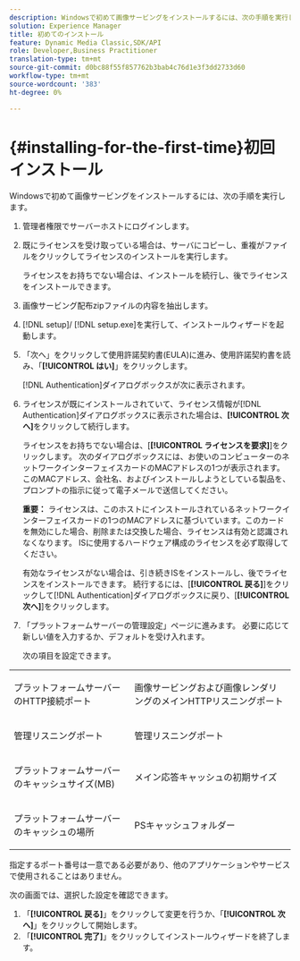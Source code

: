 ```yaml
---
description: Windowsで初めて画像サービングをインストールするには、次の手順を実行します。
solution: Experience Manager
title: 初めてのインストール
feature: Dynamic Media Classic,SDK/API
role: Developer,Business Practitioner
translation-type: tm+mt
source-git-commit: d0bc88f55f857762b3bab4c76d1e3f3dd2733d60
workflow-type: tm+mt
source-wordcount: '383'
ht-degree: 0%

---
```



# {#installing-for-the-first-time}初回インストール

Windowsで初めて画像サービングをインストールするには、次の手順を実行します。

1. 管理者権限でサーバーホストにログインします。
1. 既にライセンスを受け取っている場合は、サーバにコピーし、重複がファイルをクリックしてライセンスのインストールを実行します。

   ライセンスをお持ちでない場合は、インストールを続行し、後でライセンスをインストールできます。
1. 画像サービング配布zipファイルの内容を抽出します。
1. [!DNL setup]/ [!DNL setup.exe]を実行して、インストールウィザードを起動します。
1. 「次へ」をクリックして使用許諾契約書(EULA)に進み、使用許諾契約書を読み、「**[!UICONTROL はい]**」をクリックします。

   [!DNL Authentication]ダイアログボックスが次に表示されます。
1. ライセンスが既にインストールされていて、ライセンス情報が[!DNL Authentication]ダイアログボックスに表示された場合は、**[!UICONTROL 次へ]**&#x200B;をクリックして続行します。

   ライセンスをお持ちでない場合は、[**[!UICONTROL ライセンスを要求]**]をクリックします。 次のダイアログボックスには、お使いのコンピューターのネットワークインターフェイスカードのMACアドレスの1つが表示されます。 このMACアドレス、会社名、およびインストールしようとしている製品を、プロンプトの指示に従って電子メールで送信してください。

   **重要：** ライセンスは、このホストにインストールされているネットワークインターフェイスカードの1つのMACアドレスに基づいています。このカードを無効にした場合、削除または交換した場合、ライセンスは有効と認識されなくなります。 ISに使用するハードウェア構成のライセンスを必ず取得してください。

   有効なライセンスがない場合は、引き続きISをインストールし、後でライセンスをインストールできます。 続行するには、[**[!UICONTROL 戻る]**]をクリックして[!DNL Authentication]ダイアログボックスに戻り、[**[!UICONTROL 次へ]**]をクリックします。
1. 「プラットフォームサーバーの管理設定」ページに進みます。 必要に応じて新しい値を入力するか、デフォルトを受け入れます。

   次の項目を設定できます。

<table id="table_AA5D7674BBBE4AD4B373066AEF413FFD"> 
 <tbody> 
  <tr> 
   <td> <p> プラットフォームサーバーのHTTP接続ポート </p> </td> 
   <td> <p>画像サービングおよび画像レンダリングのメインHTTPリスニングポート </p> </td> 
  </tr> 
  <tr> 
   <td> <p> 管理リスニングポート </p> </td> 
   <td> <p>管理リスニングポート </p> </td> 
  </tr> 
  <tr> 
   <td> <p> プラットフォームサーバーのキャッシュサイズ(MB) </p> </td> 
   <td> <p>メイン応答キャッシュの初期サイズ </p> </td> 
  </tr> 
  <tr> 
   <td> <p> プラットフォームサーバーのキャッシュの場所 </p> </td> 
   <td> <p>PSキャッシュフォルダー </p> </td> 
  </tr> 
 </tbody> 
</table>

指定するポート番号は一意である必要があり、他のアプリケーションやサービスで使用されることはありません。

次の画面では、選択した設定を確認できます。
1. 「**[!UICONTROL 戻る]**」をクリックして変更を行うか、「**[!UICONTROL 次へ]**」をクリックして開始します。
1. 「**[!UICONTROL 完了]**」をクリックしてインストールウィザードを終了します。
